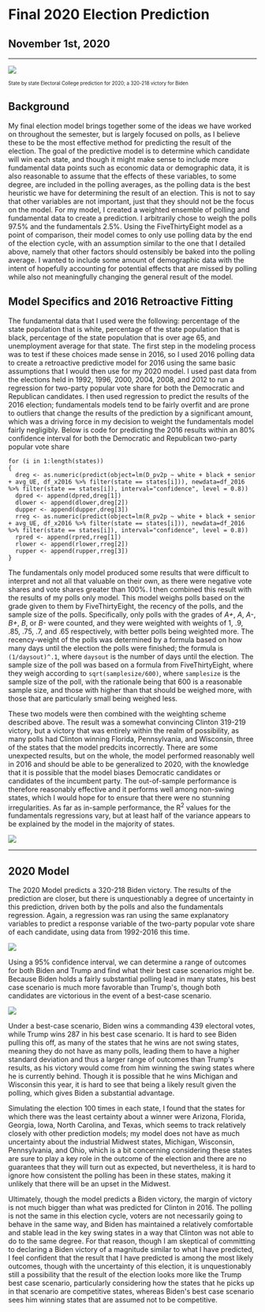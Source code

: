 # Final 2020 Election Prediction
## November 1st, 2020

---

![](https://raw.githubusercontent.com/eric-white2021/gov1347blog/gh-pages/final/2020pred_1.png)

<sup><sub>State by state Electoral College prediction for 2020; a 320-218 victory for Biden</sup></sub>

## Background
My final election model brings together some of the ideas we have worked on throughout the semester, but is largely focused on polls, as I believe these to be the most effective method for predicting the result of the election. The goal of the predictive model is to determine which candidate will win each state, and though it might make sense to include more fundamental data points such as economic data or demographic data, it is also reasonable to assume that the effects of these variables, to some degree, are included in the polling averages, as the polling data is the best heuristic we have for determining the result of an election. This is not to say that other variables are not important, just that they should not be the focus on the model. For my model, I created a weighted ensemble of polling and fundamental data to create a prediction. I arbitrarily chose to weigh the polls 97.5% and the fundamentals 2.5%. Using the FiveThirtyEight model as a point of comparison, their model comes to only use polling data by the end of the election cycle, with an assumption similar to the one that I detailed above, namely that other factors should ostensibly be baked into the polling average. I wanted to include some amount of demographic data with the intent of hopefully accounting for potential effects that are missed by polling while also not meaningfully changing the general result of the model.

## Model Specifics and 2016 Retroactive Fitting

The fundamental data that I used were the following: percentage of the state population that is white, percentage of the state population that is black, percentage of the state population that is over age 65, and unemployment average for that state. The first step in the modeling process was to test if these choices made sense in 2016, so I used 2016 polling data to create a retroactive predictive model for 2016 using the same basic assumptions that I would then use for my 2020 model. I used past data from the elections held in 1992, 1996, 2000, 2004, 2008, and 2012 to run a regression for two-party popular vote share for both the Democratic and Republican candidates. I then used regression to predict the results of the 2016 election; fundamentals models tend to be fairly overfit and are prone to outliers that change the results of the prediction by a significant amount, which was a driving force in my decision to weight the fundamentals model fairly negligibly. Below is code for predicting the 2016 results within an 80% confidence interval for both the Democratic and Republican two-party popular vote share

```
for (i in 1:length(states))
{
  dreg <- as.numeric(predict(object=lm(D_pv2p ~ white + black + senior + avg_UE, df_x2016 %>% filter(state == states[i])), newdata=df_2016 %>% filter(state == states[i]), interval="confidence", level = 0.8))
  dpred <- append(dpred,dreg[1])
  dlower <- append(dlower,dreg[2])
  dupper <- append(dupper,dreg[3])
  rreg <- as.numeric(predict(object=lm(R_pv2p ~ white + black + senior + avg_UE, df_x2016 %>% filter(state == states[i])), newdata=df_2016 %>% filter(state == states[i]), interval="confidence", level = 0.8))
  rpred <- append(rpred,rreg[1])
  rlower <- append(rlower,rreg[2])
  rupper <- append(rupper,rreg[3])
}
```

The fundamentals only model produced some results that were difficult to interpret and not all that valuable on their own, as there were negative vote shares and vote shares greater than 100%. I then combined this result with the results of my polls only model. This model weighs polls based on the grade given to them by FiveThirtyEight, the recency of the polls, and the sample size of the polls. Specifically, only polls with the grades of *A+*, *A*, *A-*, *B+*, *B*, or *B-* were counted, and they were weighted with weights of 1, .9, .85, .75, .7, and .65 respectively, with better polls being weighted more. The recency-weight of the polls was determined by a formula based on how many days until the election the polls were finished; the formula is `(1/daysout)^.1`, where `daysout` is the number of days until the election. The sample size of the poll was based on a formula from FiveThirtyEight, where they weigh according to `sqrt(samplesize/600)`, where `samplesize` is the sample size of the poll, with the rationale being that 600 is a reasonable sample size, and those with higher than that should be weighed more, with those that are particularly small being weighed less.

These two models were then combined with the weighting scheme described above. The result was a somewhat convincing Clinton 319-219 victory, but a victory that was entirely within the realm of possibility, as many polls had Clinton winning Florida, Pennsylvania, and Wisconsin, three of the states that the model predcits incorrectly. There are some unexpected results, but on the whole, the model performed reasonably well in 2016 and should be able to be generalized to 2020, with the knowledge that it is possible that the model biases Democratic candidates or candidates of the incumbent party. The out-of-sample performance is therefore reasonably effective and it performs well among non-swing states, which I would hope for to ensure that there were no stunning irregularities. As far as in-sample performance, the R<sup>2</sup> values for the fundamentals regressions vary, but at least half of the variance appears to be explained by the model in the majority of states.

![](https://raw.githubusercontent.com/eric-white2021/gov1347blog/gh-pages/final/2016_pred.png)

---

## 2020 Model

The 2020 Model predicts a 320-218 Biden victory. The results of the prediction are closer, but there is unquestionably a degree of uncertainty in this prediction, driven both by the polls and also the fundamentals regression. Again, a regression was ran using the same explanatory variables to predict a response variable of the two-party popular vote share of each candidate, using data from 1992-2016 this time. 

![](https://raw.githubusercontent.com/eric-white2021/gov1347blog/gh-pages/final/2020pred_2.png)

Using a 95% confidence interval, we can determine a range of outcomes for both Biden and Trump and find what their best case scenarios might be. Because Biden holds a fairly substantial polling lead in many states, his best case scenario is much more favorable than Trump's, though both candidates are victorious in the event of a best-case scenario.

![](https://raw.githubusercontent.com/eric-white2021/gov1347blog/gh-pages/final/best_cases.png)

Under a best-case scenario, Biden wins a commanding 439 electoral votes, while Trump wins 287 in his best case scenario. It is hard to see Biden pulling this off, as many of the states that he wins are not swing states, meaning they do not have as many polls, leading them to have a higher standard deviation and thus a larger range of outcomes than Trump's results, as his victory would come from him winning the swing states where he is currently behind. Though it is possible that he wins Michigan and Wisconsin this year, it is hard to see that being a likely result given the polling, which gives Biden a substantial advantage. 

Simulating the election 100 times in each state, I found that the states for which there was the least certainty about a winner were Arizona, Florida, Georgia, Iowa, North Carolina, and Texas, which seems to track relatively closely with other prediction models; my model does not have as much uncertainty about the industrial Midwest states, Michigan, Wisconsin, Pennsylvania, and Ohio, which is a bit concerning considering these states are sure to play a key role in the outcome of the election and there are no guarantees that they will turn out as expected, but nevertheless, it is hard to ignore how consistent the polling has been in these states, making it unlikely that there will be an upset in the Midwest.

Ultimately, though the model predicts a Biden victory, the margin of victory is not much bigger than what was predicted for Clinton in 2016. The polling is not the same in this election cycle, voters are not necessarily going to behave in the same way, and Biden has maintained a relatively comfortable and stable lead in the key swing states in a way that Clinton was not able to do to the same degree. For that reason, though I am skeptical of committing to declaring a Biden victory of a magnitude similar to what I have predicted, I feel confident that the result that I have predicted is among the most likely outcomes, though with the uncertainty of this election, it is unquestionably still a possibility that the result of the election looks more like the Trump best case scenario, particularly considering how the states that he picks up in that scenario are competitive states, whereas Biden's best case scenario sees him winning states that are assumed not to be competitive.
